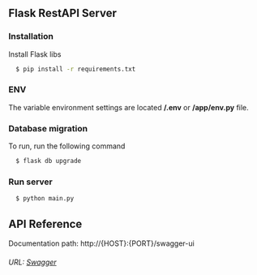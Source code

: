 

## Flask RestAPI Server

### Installation

Install Flask libs

```bash
  $ pip install -r requirements.txt
```
    
### ENV

The variable environment settings are located __/.env__ or __/app/env.py__ file.


### Database migration 

To run, run the following command

```bash
  $ flask db upgrade
```

### Run server 

```bash
  $ python main.py
```

## API Reference

Documentation path: http://{HOST}:{PORT}/swagger-ui
###### URL: [Swagger](http://127.0.0.100:4000/swagger-ui)

